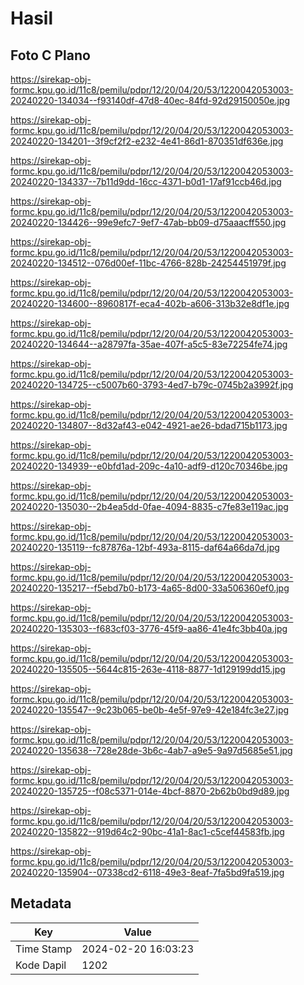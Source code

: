 # Hasil

## Foto C Plano

https://sirekap-obj-formc.kpu.go.id/11c8/pemilu/pdpr/12/20/04/20/53/1220042053003-20240220-134034--f93140df-47d8-40ec-84fd-92d29150050e.jpg

https://sirekap-obj-formc.kpu.go.id/11c8/pemilu/pdpr/12/20/04/20/53/1220042053003-20240220-134201--3f9cf2f2-e232-4e41-86d1-870351df636e.jpg

https://sirekap-obj-formc.kpu.go.id/11c8/pemilu/pdpr/12/20/04/20/53/1220042053003-20240220-134337--7b11d9dd-16cc-4371-b0d1-17af91ccb46d.jpg

https://sirekap-obj-formc.kpu.go.id/11c8/pemilu/pdpr/12/20/04/20/53/1220042053003-20240220-134426--99e9efc7-9ef7-47ab-bb09-d75aaacff550.jpg

https://sirekap-obj-formc.kpu.go.id/11c8/pemilu/pdpr/12/20/04/20/53/1220042053003-20240220-134512--076d00ef-11bc-4766-828b-24254451979f.jpg

https://sirekap-obj-formc.kpu.go.id/11c8/pemilu/pdpr/12/20/04/20/53/1220042053003-20240220-134600--8960817f-eca4-402b-a606-313b32e8df1e.jpg

https://sirekap-obj-formc.kpu.go.id/11c8/pemilu/pdpr/12/20/04/20/53/1220042053003-20240220-134644--a28797fa-35ae-407f-a5c5-83e72254fe74.jpg

https://sirekap-obj-formc.kpu.go.id/11c8/pemilu/pdpr/12/20/04/20/53/1220042053003-20240220-134725--c5007b60-3793-4ed7-b79c-0745b2a3992f.jpg

https://sirekap-obj-formc.kpu.go.id/11c8/pemilu/pdpr/12/20/04/20/53/1220042053003-20240220-134807--8d32af43-e042-4921-ae26-bdad715b1173.jpg

https://sirekap-obj-formc.kpu.go.id/11c8/pemilu/pdpr/12/20/04/20/53/1220042053003-20240220-134939--e0bfd1ad-209c-4a10-adf9-d120c70346be.jpg

https://sirekap-obj-formc.kpu.go.id/11c8/pemilu/pdpr/12/20/04/20/53/1220042053003-20240220-135030--2b4ea5dd-0fae-4094-8835-c7fe83e119ac.jpg

https://sirekap-obj-formc.kpu.go.id/11c8/pemilu/pdpr/12/20/04/20/53/1220042053003-20240220-135119--fc87876a-12bf-493a-8115-daf64a66da7d.jpg

https://sirekap-obj-formc.kpu.go.id/11c8/pemilu/pdpr/12/20/04/20/53/1220042053003-20240220-135217--f5ebd7b0-b173-4a65-8d00-33a506360ef0.jpg

https://sirekap-obj-formc.kpu.go.id/11c8/pemilu/pdpr/12/20/04/20/53/1220042053003-20240220-135303--f683cf03-3776-45f9-aa86-41e4fc3bb40a.jpg

https://sirekap-obj-formc.kpu.go.id/11c8/pemilu/pdpr/12/20/04/20/53/1220042053003-20240220-135505--5644c815-263e-4118-8877-1d129199dd15.jpg

https://sirekap-obj-formc.kpu.go.id/11c8/pemilu/pdpr/12/20/04/20/53/1220042053003-20240220-135547--9c23b065-be0b-4e5f-97e9-42e184fc3e27.jpg

https://sirekap-obj-formc.kpu.go.id/11c8/pemilu/pdpr/12/20/04/20/53/1220042053003-20240220-135638--728e28de-3b6c-4ab7-a9e5-9a97d5685e51.jpg

https://sirekap-obj-formc.kpu.go.id/11c8/pemilu/pdpr/12/20/04/20/53/1220042053003-20240220-135725--f08c5371-014e-4bcf-8870-2b62b0bd9d89.jpg

https://sirekap-obj-formc.kpu.go.id/11c8/pemilu/pdpr/12/20/04/20/53/1220042053003-20240220-135822--919d64c2-90bc-41a1-8ac1-c5cef44583fb.jpg

https://sirekap-obj-formc.kpu.go.id/11c8/pemilu/pdpr/12/20/04/20/53/1220042053003-20240220-135904--07338cd2-6118-49e3-8eaf-7fa5bd9fa519.jpg


## Metadata

| Key        | Value               |
| ---------- | ------------------- |
| Time Stamp | 2024-02-20 16:03:23 |
| Kode Dapil | 1202                |




